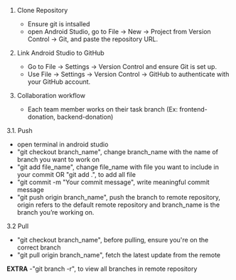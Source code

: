 1. Clone Repository
   - Ensure git is intsalled
   - open Android Studio, go to File → New → Project from Version Control → Git, and paste the repository URL.

2. Link Android Studio to GitHub
   - Go to File → Settings → Version Control and ensure Git is set up.
   - Use File → Settings → Version Control → GitHub to authenticate with your GitHub account.

3. Collaboration workflow
   - Each team member works on their task branch (Ex: frontend-donation, backend-donation)

3.1. Push
   - open terminal in android studio
   - "git checkout branch_name", change branch_name with the name of branch you want to work on
   - "git add file_name", change file_name with file you want to include in your commit OR "git add .", to add all file
   - "git commit -m "Your commit message", write meaningful commit message
   - "git push origin branch_name", push the branch to remote repository, origin refers to the default remote repository and branch_name is the branch you’re working on.

3.2 Pull
   - "git checkout branch_name", before pulling, ensure you're on the correct branch
   - "git pull origin branch_name", fetch the latest update from the remote 

**EXTRA**
-"git branch -r", to view all branches in remote repository
